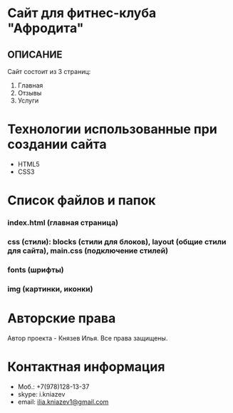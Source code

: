 # Сайт для фитнес-клуба "Афродита"

## ОПИСАНИЕ

Сайт состоит из 3 страниц:

1. Главная
2. Отзывы
3. Услуги

# Технологии использованные при создании сайта

- HTML5
- CSS3

# Список файлов и папок

### index.html (главная страница)
### css (стили): blocks (стили для блоков), layout (общие стили для сайта), main.css (подключение стилей)
### fonts (шрифты)
### img (картинки, иконки)

# Авторские права

Автор проекта - Князев Илья. Все права защищены.

# Контактная информация

* Моб.: +7(978)128-13-37
* skype: i.kniazev
* email: ilia.kniazev1@gmail.com
